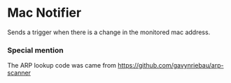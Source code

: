 # Mac Notifier

Sends a trigger when there is a change in the monitored mac address.

### Special mention

The ARP lookup code was came from https://github.com/gavynriebau/arp-scanner